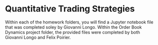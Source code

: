 # Quantitative Trading Strategies

Within each of the homework folders, you will find a Jupyter notebook file that was completed soley by Giovanni Longo. Within the Order Book Dynamics project folder, the provided files were completed by both Giovanni Longo and Felix Poirier.

